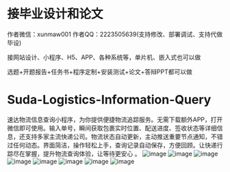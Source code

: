 # 接毕业设计和论文
作者微信：xunmaw001  作者QQ：2223505639(支持修改、部署调试、支持代做毕设)

接网站设计、小程序、H5、APP、各种系统等，单片机、嵌入式也可以做

选题+开题报告+任务书+程序定制+安装测试+论文+答辩PPT都可以做
# Suda-Logistics-Information-Query
速达物流信息查询小程序，为你提供便捷物流追踪服务。无需下载额外APP，打开微信即可使用。输入单号，瞬间获取包裹实时位置、配送进度、签收状态等详细信息，还支持多家主流快递公司。物流状态自动更新，主动推送重要节点通知，不错过任何动态。界面简洁，操作轻松上手，查询记录自动保存，方便回顾。让快递行踪尽在掌握，提升物流查询体验，让等待更安心 。 
![image](https://github.com/user-attachments/assets/772b330e-3407-4ebf-8415-94186eae73c7)
![image](https://github.com/user-attachments/assets/71f59f96-c621-48f0-b34b-d122549df672)
![image](https://github.com/user-attachments/assets/06f41853-9dbe-49fc-a65a-031d087530d3)
![image](https://github.com/user-attachments/assets/b7e13604-d09e-47f0-85ae-f1dcd5413914)
![image](https://github.com/user-attachments/assets/b2dcaf9d-aa76-4b8d-8010-8d190af17241)
![image](https://github.com/user-attachments/assets/8e3eb61a-080e-4fde-96a4-2bc31c5576e0)
![image](https://github.com/user-attachments/assets/e6fe00ec-7270-451a-a635-e5f5122408b2)
![image](https://github.com/user-attachments/assets/f066109d-db57-4303-ae46-f737f80d2c46)
